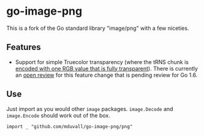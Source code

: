 # go-image-png

This is a fork of the Go standard library "image/png" with a few niceties.

## Features

- Support for simple Truecolor transparency (where the tRNS chunk is [encoded with one RGB value that is fully transparent](http://www.w3.org/TR/PNG-Chunks.html)). There is currently an [open review](https://go-review.googlesource.com/#/c/11613/) for this feature change that is pending review for Go 1.6.

## Use

Just import as you would other `image` packages. `image.Decode` and `image.Encode` should work out of the box.

```golang
import _ "github.com/mduvall/go-image-png/png"
```
